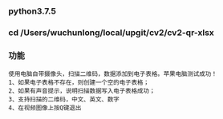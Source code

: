 ### python3.7.5  
### cd /Users/wuchunlong/local/upgit/cv2/cv2-qr-xlsx

### 功能
 
```
使用电脑自带摄像头，扫描二维码，数据添加到电子表格。苹果电脑测试成功！
1、如果电子表格不存在，则创建一个空的电子表格；
2、如果有声音提示，说明扫描数据写入电子表格成功；
3、支持扫描的二维码，中文、英文、数字
4、在视频图像上按Q键退出

```
